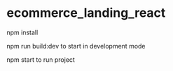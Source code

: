 # ecommerce_landing_react
npm install

npm run build:dev to start in development mode

npm start to run project
